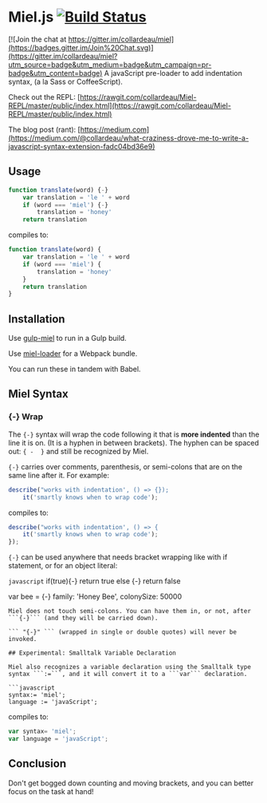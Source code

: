 # Miel.js [![Build Status](https://travis-ci.org/collardeau/miel.svg?branch=master)](https://travis-ci.org/collardeau/miel)

[![Join the chat at https://gitter.im/collardeau/miel](https://badges.gitter.im/Join%20Chat.svg)](https://gitter.im/collardeau/miel?utm_source=badge&utm_medium=badge&utm_campaign=pr-badge&utm_content=badge)
A javaScript pre-loader to add indentation syntax, (a la Sass or CoffeeScript).

Check out the REPL:
[https://rawgit.com/collardeau/Miel-REPL/master/public/index.html](https://rawgit.com/collardeau/Miel-REPL/master/public/index.html)

The blog post (rant):
[https://medium.com](https://medium.com/@collardeau/what-craziness-drove-me-to-write-a-javascript-syntax-extension-fadc04bd36e9)


## Usage

```javascript
function translate(word) {-}
    var translation = 'le ' + word
    if (word === 'miel') {-}
        translation = 'honey'
    return translation

```
compiles to:

```javascript
function translate(word) {
    var translation = 'le ' + word
    if (word === 'miel') {
        translation = 'honey'
    }
    return translation
}
```

## Installation ##

Use [gulp-miel](https://github.com/collardeau/gulp-miel) to run in a Gulp build.

Use [miel-loader](https://github.com/collardeau/miel-loader) for a Webpack bundle.

You can run these in tandem with Babel.

## Miel Syntax

### {-} Wrap 

The ```{-}``` syntax will wrap the code following it that is **more indented** than the line it is on. (It is a hyphen in between brackets). The hyphen can be spaced out: ```{ -  }``` and still be recognized by Miel.

```{-}``` carries over comments, parenthesis, or semi-colons that are on the same line after it. 
For example:

```javascript
describe("works with indentation', () => {});
    it('smartly knows when to wrap code');

```

compiles to:

```javascript
describe("works with indentation', () => {
    it('smartly knows when to wrap code');
});
```

```{-}``` can be used anywhere that needs bracket wrapping like with if statement, or for an object literal:

```javascript```
if(true){-}
  return true
else {-}
  return false

var bee = {-}
  family: 'Honey Bee',
  colonySize: 50000
  
```
Miel does not touch semi-colons. You can have them in, or not, after ```{-}``` (and they will be carried down).

``` "{-}" ``` (wrapped in single or double quotes) will never be invoked.

## Experimental: Smalltalk Variable Declaration 

Miel also recognizes a variable declaration using the Smalltalk type syntax ```:=```, and it will convert it to a ```var``` declaration.

```javascript
syntax:= 'miel';
language := 'javaScript';
```
compiles to:

```javascript
var syntax= 'miel';
var language = 'javaScript';
```
## Conclusion
Don't get bogged down counting and moving brackets, and you can better focus on the task at hand!
  
  
